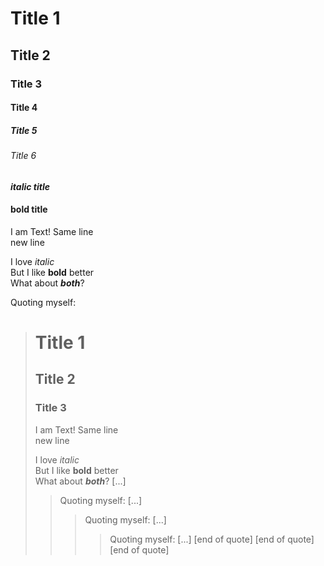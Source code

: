 # Title 1
## Title 2
### Title 3
#### Title 4
##### Title 5
###### Title 6
#### *italic title*
#### **bold title**
I am Text! 
Same line  
new line

I love *italic*  
But I like **bold** better  
What about ***both***?


Quoting myself:
> # Title 1
> ## Title 2
> ### Title 3
> I am Text! 
> Same line  
> new line
> 
> I love *italic*  
> But I like **bold** better  
> What about ***both***?
> \[...\]
>> Quoting myself:
>> \[...\]
>>> Quoting myself:
>>> \[...\]
>>>> Quoting myself:
>>>> \[...\]
>>> \[end of quote\]
>> \[end of quote\]
> \[end of quote\]

<!--I'm an invisible comment-->